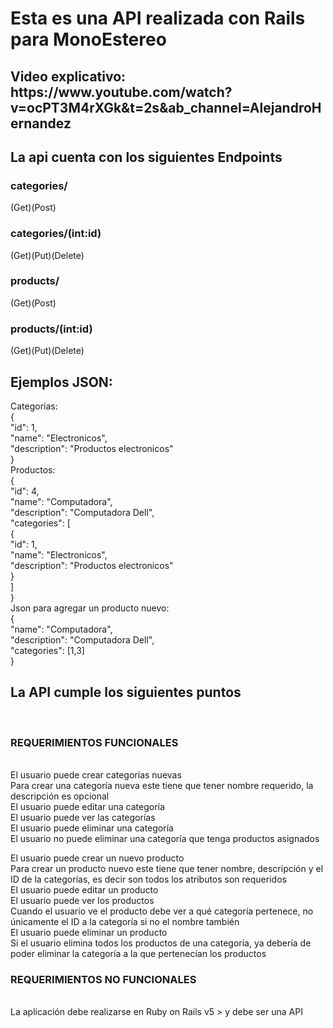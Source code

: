 <h1>Esta es una API realizada con Rails para MonoEstereo</h1>
<h2>Video explicativo: https://www.youtube.com/watch?v=ocPT3M4rXGk&t=2s&ab_channel=AlejandroHernandez </h2>
<h2>La api cuenta con los siguientes Endpoints</h2>
<h3>categories/</h3>
(Get)(Post)
<h3>categories/(int:id)</h3>
 (Get)(Put)(Delete)
 <h3>products/</h3>
 (Get)(Post)
 <h3>products/(int:id)</h3>
 (Get)(Put)(Delete)
 <h2> Ejemplos JSON:</h2>
  Categorias:<br>
   {<br>
        "id": 1,<br>
        "name": "Electronicos",<br>
        "description": "Productos electronicos"<br>
   }<br>
   Productos: <br>
   {<br>
    "id": 4,<br>
    "name": "Computadora",<br>
    "description": "Computadora Dell",<br>
    "categories": [<br>
        {<br>
            "id": 1,<br>
            "name": "Electronicos",<br>
            "description": "Productos electronicos"<br>
        }<br>
    ]<br>
}<br>
   Json para agregar un producto nuevo:<br>
   {<br>
    "name": "Computadora",<br>
    "description": "Computadora Dell",<br>
    "categories": [1,3]<br>
}<br>
   <h2>La API cumple los siguientes puntos </h2><br>
   <h3>REQUERIMIENTOS FUNCIONALES</h3><br>
El usuario puede crear categorías nuevas<br>
    Para crear una categoría nueva este tiene que tener nombre requerido, la descripción es opcional<br>
El usuario puede editar una categoría<br>
El usuario puede ver las categorías<br>
El usuario puede eliminar una categoría<br>
    El usuario no puede eliminar una categoría que tenga productos asignados<br>

El usuario puede crear un nuevo producto<br>
    Para crear un producto nuevo este tiene que tener nombre, descripción y el ID de la categorías, es decir son todos los atributos son requeridos<br>
El usuario puede editar un producto<br>
El usuario puede ver los productos<br>
    Cuando el usuario ve el producto debe ver a qué categoría pertenece, no únicamente el ID a la categoría si no el nombre también<br>
El usuario puede eliminar un producto<br>
    Si el usuario elimina todos los productos de una categoría, ya debería de poder eliminar la categoría a la que pertenecían los productos<br>


   <h3>REQUERIMIENTOS NO FUNCIONALES</h3><br>
La aplicación debe realizarse en Ruby on Rails v5 > y debe ser una API<br>
